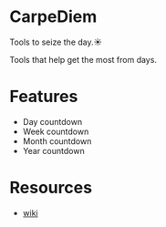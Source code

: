 # CarpeDiem
Tools to seize the day.:sunny:

Tools that help get the most from days.

# Features
* Day countdown
* Week countdown
* Month countdown
* Year countdown

# Resources
* [wiki](https://github.com/humayuns/CarpeDiem/wiki)
